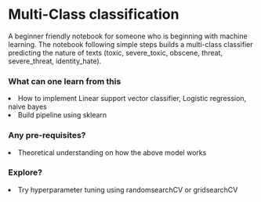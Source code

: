 # Multi-Class classification

A beginner friendly notebook for someone who is beginning with machine learning. The notebook following simple steps builds a multi-class classifier predicting the nature of texts (toxic, severe_toxic, obscene, threat, severe_threat, identity_hate).

### What can one learn from this
<li>How to implement Linear support vector classifier, Logistic regression, naive bayes</li>
<li>Build pipeline using sklearn</li>

### Any pre-requisites?
<li>Theoretical understanding on how the above model works</li>

### Explore?
<li>Try hyperparameter tuning using randomsearchCV or gridsearchCV</li>
